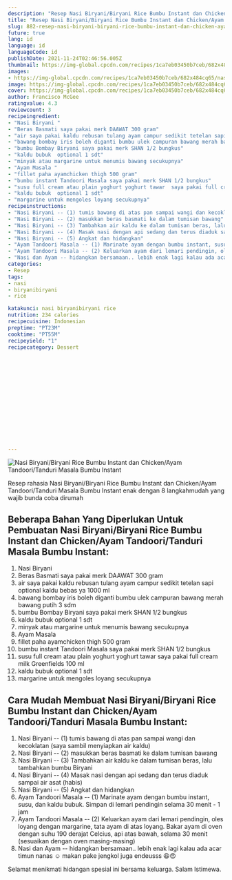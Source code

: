 ```yaml
---
description: "Resep Nasi Biryani/Biryani Rice Bumbu Instant dan Chicken/Ayam Tandoori/Tanduri Masala Bumbu Instant Anti Gagal"
title: "Resep Nasi Biryani/Biryani Rice Bumbu Instant dan Chicken/Ayam Tandoori/Tanduri Masala Bumbu Instant Anti Gagal"
slug: 882-resep-nasi-biryani-biryani-rice-bumbu-instant-dan-chicken-ayam-tandoori-tanduri-masala-bumbu-instant-anti-gagal
future: true
lang: id
language: id
languageCode: id
publishDate: 2021-11-24T02:46:56.005Z 
thumbnail: https://img-global.cpcdn.com/recipes/1ca7eb03450b7ceb/682x484cq65/nasi-biryanibiryani-rice-bumbu-instant-dan-chickenayam-tandooritanduri-masala-bumbu-instant-foto-resep-utama.webp
images:
- https://img-global.cpcdn.com/recipes/1ca7eb03450b7ceb/682x484cq65/nasi-biryanibiryani-rice-bumbu-instant-dan-chickenayam-tandooritanduri-masala-bumbu-instant-foto-resep-utama.webp
image: https://img-global.cpcdn.com/recipes/1ca7eb03450b7ceb/682x484cq65/nasi-biryanibiryani-rice-bumbu-instant-dan-chickenayam-tandooritanduri-masala-bumbu-instant-foto-resep-utama.webp
cover: https://img-global.cpcdn.com/recipes/1ca7eb03450b7ceb/682x484cq65/nasi-biryanibiryani-rice-bumbu-instant-dan-chickenayam-tandooritanduri-masala-bumbu-instant-foto-resep-utama.webp
author: Francisco McGee
ratingvalue: 4.3
reviewcount: 3
recipeingredient:
- "Nasi Biryani "
- "Beras Basmati saya pakai merk DAAWAT 300 gram"
- "air saya pakai kaldu rebusan tulang ayam campur sedikit tetelan sapi  optional  kaldu bebas ya 1000 ml"
- "bawang bombay iris boleh diganti bumbu ulek campuran bawang merah bawang putih 3 sdm"
- "bumbu Bombay Biryani saya pakai merk SHAN 1/2 bungkus"
- "kaldu bubuk  optional 1 sdt"
- "minyak atau margarine untuk menumis bawang secukupnya"
- "Ayam Masala "
- "fillet paha ayamchicken thigh 500 gram"
- "bumbu instant Tandoori Masala saya pakai merk SHAN 1/2 bungkus"
- "susu full cream atau plain yoghurt yoghurt tawar  saya pakai full cream milk Greenfields 100 ml"
- "kaldu bubuk  optional 1 sdt"
- "margarine untuk mengoles loyang secukupnya"
recipeinstructions:
- "Nasi Biryani -- (1) tumis bawang di atas pan sampai wangi dan kecoklatan (saya sambil menyiapkan air kaldu)"
- "Nasi Biryani -- (2) masukkan beras basmati ke dalam tumisan bawang"
- "Nasi Biryani -- (3) Tambahkan air kaldu ke dalam tumisan beras, lalu tambahkan bumbu Biryani"
- "Nasi Biryani -- (4) Masak nasi dengan api sedang dan terus diaduk sampai air asat (habis)"
- "Nasi Biryani -- (5) Angkat dan hidangkan"
- "Ayam Tandoori Masala -- (1) Marinate ayam dengan bumbu instant, susu, dan kaldu bubuk. Simpan di lemari pendingin selama 30 menit - 1 jam"
- "Ayam Tandoori Masala -- (2) Keluarkan ayam dari lemari pendingin, oles loyang dengan margarine, tata ayam di atas loyang. Bakar ayam di oven dengan suhu 190 derajat Celcius, api atas bawah, selama 30 menit (sesuaikan dengan oven masing-masing)"
- "Nasi dan Ayam -- hidangkan bersamaan.. lebih enak lagi kalau ada acar timun nanas ☺️ makan pake jengkol juga endeusss 😆😍"
categories:
- Resep
tags:
- nasi
- biryanibiryani
- rice

katakunci: nasi biryanibiryani rice 
nutrition: 234 calories
recipecuisine: Indonesian
preptime: "PT23M"
cooktime: "PT55M"
recipeyield: "1"
recipecategory: Dessert


     
    
    
    
    
    
    
    
    
    
    
      
    
---
```



![Nasi Biryani/Biryani Rice Bumbu Instant dan Chicken/Ayam Tandoori/Tanduri Masala Bumbu Instant](https://img-global.cpcdn.com/recipes/1ca7eb03450b7ceb/682x484cq65/nasi-biryanibiryani-rice-bumbu-instant-dan-chickenayam-tandooritanduri-masala-bumbu-instant-foto-resep-utama.webp)

Resep rahasia Nasi Biryani/Biryani Rice Bumbu Instant dan Chicken/Ayam Tandoori/Tanduri Masala Bumbu Instant  enak dengan 8 langkahmudah yang wajib bunda coba dirumah

<!--inarticleads1-->

## Beberapa Bahan Yang Diperlukan Untuk Pembuatan Nasi Biryani/Biryani Rice Bumbu Instant dan Chicken/Ayam Tandoori/Tanduri Masala Bumbu Instant:

1. Nasi Biryani 
1. Beras Basmati saya pakai merk DAAWAT 300 gram
1. air saya pakai kaldu rebusan tulang ayam campur sedikit tetelan sapi  optional  kaldu bebas ya 1000 ml
1. bawang bombay iris boleh diganti bumbu ulek campuran bawang merah bawang putih 3 sdm
1. bumbu Bombay Biryani saya pakai merk SHAN 1/2 bungkus
1. kaldu bubuk  optional 1 sdt
1. minyak atau margarine untuk menumis bawang secukupnya
1. Ayam Masala 
1. fillet paha ayamchicken thigh 500 gram
1. bumbu instant Tandoori Masala saya pakai merk SHAN 1/2 bungkus
1. susu full cream atau plain yoghurt yoghurt tawar  saya pakai full cream milk Greenfields 100 ml
1. kaldu bubuk  optional 1 sdt
1. margarine untuk mengoles loyang secukupnya



<!--inarticleads2-->

## Cara Mudah Membuat Nasi Biryani/Biryani Rice Bumbu Instant dan Chicken/Ayam Tandoori/Tanduri Masala Bumbu Instant:

1. Nasi Biryani -- (1) tumis bawang di atas pan sampai wangi dan kecoklatan (saya sambil menyiapkan air kaldu)
1. Nasi Biryani -- (2) masukkan beras basmati ke dalam tumisan bawang
1. Nasi Biryani -- (3) Tambahkan air kaldu ke dalam tumisan beras, lalu tambahkan bumbu Biryani
1. Nasi Biryani -- (4) Masak nasi dengan api sedang dan terus diaduk sampai air asat (habis)
1. Nasi Biryani -- (5) Angkat dan hidangkan
1. Ayam Tandoori Masala -- (1) Marinate ayam dengan bumbu instant, susu, dan kaldu bubuk. Simpan di lemari pendingin selama 30 menit - 1 jam
1. Ayam Tandoori Masala -- (2) Keluarkan ayam dari lemari pendingin, oles loyang dengan margarine, tata ayam di atas loyang. Bakar ayam di oven dengan suhu 190 derajat Celcius, api atas bawah, selama 30 menit (sesuaikan dengan oven masing-masing)
1. Nasi dan Ayam -- hidangkan bersamaan.. lebih enak lagi kalau ada acar timun nanas ☺️ makan pake jengkol juga endeusss 😆😍




Selamat menikmati hidangan spesial ini bersama keluarga. Salam Istimewa.
